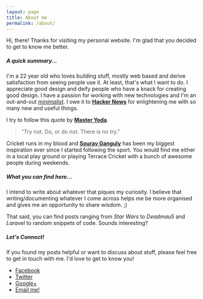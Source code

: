 ```yaml
---
layout: page
title: About me 
permalink: /about/
---
```

Hi, there!
Thanks for visiting my personal website. I'm glad that you decided to get to know me better.
##### A quick summary...
I'm a 22 year old who loves building stuff, mostly web based and derive satisfaction from seeing people use it. At least, that's what I want to do. I appreciate good design and deify people who have a knack for creating good design. I have a passion for working with new technologies and I'm an out-and-out *[minimalist](http://dictionary.reference.com/browse/minimalist)*. I owe it to **[Hacker News](https://news.ycombinator.com/)** for enlightening me with so many new and useful things. 

I try to follow this quote by **[ Master Yoda](http://en.wikipedia.org/wiki/Yoda)**.
> "Try not. Do, or do not. There is no try."

Cricket runs in my blood and **[Sourav Ganguly](http://en.wikipedia.org/wiki/Sourav_Ganguly)** has been my biggest inspiration ever since I started following the sport. You would find me either in a local play ground or playing Terrace Cricket with a bunch of awesome people during weekends. 

##### What you can find here...

I intend to write about whatever that piques my curiosity. I believe that writing/documenting whatever I come across helps me be more organised and gives me an opportunity to share wisdom. ;)

That said, you can find posts ranging from *Star Wars* to *Deadmau5* and *Laravel* to random snippets of code. Sounds interesting? 
##### Let's Connect!
If you found my posts helpful or want to discuss about stuff, please feel free to get in touch with me. I'd love to get to know you!

* [Facebook](http://facebook.com/ananth.madhavan)
* [Twitter](http://twitter.com/AnanthMadhavan)
* [Google+](htpp://plus.google.com/+AnanthMadhavan)
* <a href="mailto:ananthmadhavan6@gmail.com">Email me!</a>
